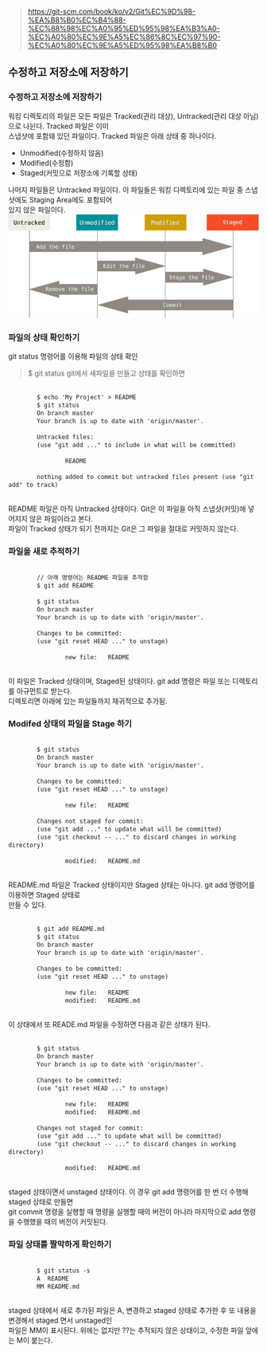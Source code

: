 > https://git-scm.com/book/ko/v2/Git%EC%9D%98-%EA%B8%B0%EC%B4%88-%EC%88%98%EC%A0%95%ED%95%98%EA%B3%A0-%EC%A0%80%EC%9E%A5%EC%86%8C%EC%97%90-%EC%A0%80%EC%9E%A5%ED%95%98%EA%B8%B0

## 수정하고 저장소에 저장하기
### 수정하고 저장소에 저장하기
워킹 디렉토리의 파일은 모든 파일은 Tracked(관리 대상), Untracked(관리 대상 아님)으로 나뉜다. Tracked 파일은 이미<br> 스냅샷에 포함돼 있던 파일이다. Tracked 파일은 아래 상태 중 하나이다.
- Unmodified(수정하지 않음)
- Modified(수정함)
- Staged(커밋으로 저장소에 기록할 상태)

나머지 파일들은 Untracked 파일이다. 이 파일들은 워킹 디렉토리에 있는 파일 중 스냅샷에도 Staging Area에도 포함되어<br> 있지 않은 파일이다.<br>
![lifecycle](./pic/lifecycle.png)<br>

### 파일의 상태 확인하기
git status 명령어를 이용해 파일의 상태 확인
> $ git status
git에서 새파일을 만들고 상태를 확인하면
<pre>
    <code>
        $ echo 'My Project' > README
        $ git status
        On branch master
        Your branch is up to date with 'origin/master'.

        Untracked files:
        (use "git add <file>..." to include in what will be committed)

                README

        nothing added to commit but untracked files present (use "git add" to track)
    </code>
</pre>
README 파일은 아직 Untracked 상태이다. Git은 이 파일을 아직 스냅샷(커밋)에 넣어지지 않은 파일이라고 본다.<br> 파일이 Tracked 상태가 되기 전까지는 Git은 그 파일을 절대로 커밋하지 않는다. 

### 파일을 새로 추적하기
<pre>
    <code>
        // 아래 명령어는 README 파일을 추적함
        $ git add README

        $ git status
        On branch master
        Your branch is up to date with 'origin/master'.

        Changes to be committed:
        (use "git reset HEAD <file>..." to unstage)

                new file:   README
    </code>
</pre>
이 파일은 Tracked 상태이며, Staged된 상태이다. git add 명령은 파일 또는 디렉토리를 아규먼트로 받는다. <br> 디렉토리면 아래에 있는 파일들까지 재귀적으로 추가됨.

### Modifed 상태의 파일을 Stage 하기
<pre>
    <code>
        $ git status
        On branch master
        Your branch is up to date with 'origin/master'.

        Changes to be committed:
        (use "git reset HEAD <file>..." to unstage)

                new file:   README

        Changes not staged for commit:
        (use "git add <file>..." to update what will be committed)
        (use "git checkout -- <file>..." to discard changes in working directory)

                modified:   README.md
    </code>
</pre>
README.<span>md 파일은 Tracked 상태이지만 Staged 상태는 아니다. git add 명령어를 이용하면 Staged 상태로 <br> 만들 수 있다.
<pre>
    <code>
        $ git add README.md
        $ git status
        On branch master
        Your branch is up to date with 'origin/master'.

        Changes to be committed:
        (use "git reset HEAD <file>..." to unstage)

                new file:   README
                modified:   README.md
    </code>
</pre>
이 상태에서 또 READE<span>.md 파일을 수정하면 다음과 같은 상태가 된다.
<pre>
    <code>
        $ git status
        On branch master
        Your branch is up to date with 'origin/master'.

        Changes to be committed:
        (use "git reset HEAD <file>..." to unstage)

                new file:   README
                modified:   README.md

        Changes not staged for commit:
        (use "git add <file>..." to update what will be committed)
        (use "git checkout -- <file>..." to discard changes in working directory)

                modified:   README.md
    </code>
</pre>
staged 상태이면서 unstaged 상태이다. 이 경우 git add 명령어를 한 번 더 수행해 staged 상태로 만들면 <br> git commit 명령을 실행할 때 명령을 실행할 때의 버전이 아니라 마지막으로 add 명령을 수행했을 때의 버전이 커밋된다.

### 파일 상태를 짤막하게 확인하기
<pre>
    <code>
        $ git status -s
        A  README
        MM README.md
    </code>
</pre>
staged 상태에서 새로 추가된 파일은 A, 변경하고 staged 상태로 추가한 후 또 내용을 변경해서 staged 면서 unstaged인<br> 파일은 MM이 표시된다. 위에는 없지만 ??는 추적되지 않은 상태이고, 수정한 파일 앞에는 M이 붙는다.
